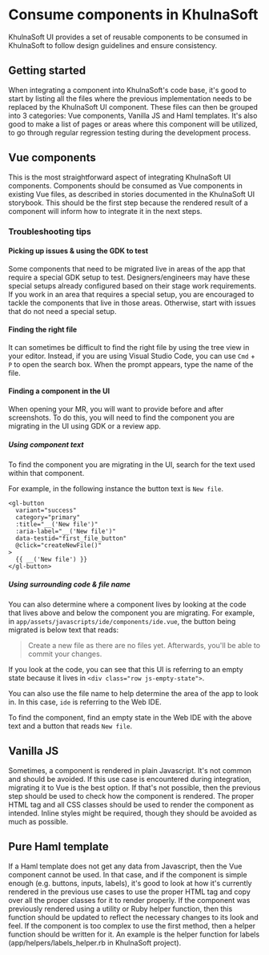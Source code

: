 # Consume components in KhulnaSoft

KhulnaSoft UI provides a set of reusable components to be consumed in KhulnaSoft to follow design guidelines
and ensure consistency.

## Getting started

When integrating a component into KhulnaSoft's code base, it's good to start by listing all the files
where the previous implementation needs to be replaced by the KhulnaSoft UI component. These files can
then be grouped into 3 categories: Vue components, Vanilla JS and Haml templates. It's also good to
make a list of pages or areas where this component will be utilized, to go through regular
regression testing during the development process.

## Vue components

This is the most straightforward aspect of integrating KhulnaSoft UI components. Components should be
consumed as Vue components in existing Vue files, as described in stories documented in
the KhulnaSoft UI storybook. This should be the first step because the rendered result of a component
will inform how to integrate it in the next steps.

### Troubleshooting tips

#### Picking up issues & using the GDK to test

Some components that need to be migrated live in areas of the app that require a special GDK setup
to test. Designers/engineers may have these special setups already configured based on their stage
work requirements. If you work in an area that requires a special setup, you are encouraged to
tackle the components that live in those areas. Otherwise, start with issues that do not need
a special setup.

#### Finding the right file

It can sometimes be difficult to find the right file by using the tree view in your editor.
Instead, if you are using Visual Studio Code, you can use `Cmd` + `P` to open the search box.
When the prompt appears, type the name of the file.

#### Finding a component in the UI

When opening your MR, you will want to provide before and after screenshots. To do this, you will
need to find the component you are migrating in the UI using GDK or a review app.

##### Using component text

To find the component you are migrating in the UI, search for the text used within that component.

For example, in the following instance the button text is `New file`.

```vue
<gl-button
  variant="success"
  category="primary"
  :title="__('New file')"
  :aria-label="__('New file')"
  data-testid="first_file_button"
  @click="createNewFile()"
>
  {{ __('New file') }}
</gl-button>
```

##### Using surrounding code & file name

You can also determine where a component lives by looking at the code that lives above and below the
component you are migrating. For example, in `app/assets/javascripts/ide/components/ide.vue`,
the button being migrated is below text that reads:

> Create a new file as there are no files yet. Afterwards, you'll be able to commit your changes.

If you look at the code, you can see that this UI is referring to an empty state because it lives
in `<div class="row js-empty-state">`.

You can also use the file name to help determine the area of the app to look in. In this case,
`ide` is referring to the Web IDE.

To find the component, find an empty state in the Web IDE with the above text and a button
that reads `New file`.

## Vanilla JS

Sometimes, a component is rendered in plain Javascript. It's not common and should be avoided.
If this use case is encountered during integration, migrating it to Vue is the best option.
If that's not possible, then the previous step should be used to check how the component is
rendered. The proper HTML tag and all CSS classes should be used to render the component as
intended. Inline styles might be required, though they should be avoided as much as possible.

## Pure Haml template

If a Haml template does not get any data from Javascript, then the Vue component cannot be used.
In that case, and if the component is simple enough (e.g. buttons, inputs, labels), it's good to
look at how it's currently rendered in the previous use cases to use the proper HTML tag and copy
over all the proper classes for it to render properly. If the component was previously rendered
using a utility or Ruby helper function, then this function should be updated to reflect the
necessary changes to its look and feel. If the component is too complex to use the first method,
then a helper function should be written for it. An example is the helper function for labels
(app/helpers/labels_helper.rb in KhulnaSoft project).
